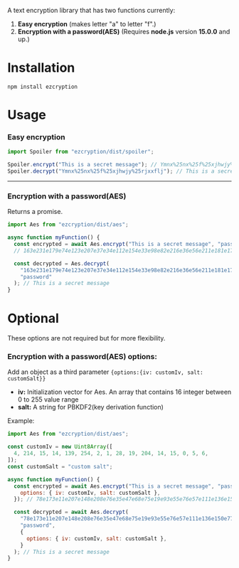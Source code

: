 A text encryption library that has two functions currently:

1. **Easy encryption** (makes letter "a" to letter "f".)
2. **Encryption with a password(AES)** (Requires **node.js** version **15.0.0** and up.)

# Installation

```
npm install ezcryption
```

# Usage

### Easy encryption

```js
import Spoiler from "ezcryption/dist/spoiler";

Spoiler.encrypt("This is a secret message"); // Ymnx%25nx%25f%25xjhwjy%25rjxxflj
Spoiler.decrypt("Ymnx%25nx%25f%25xjhwjy%25rjxxflj"); // This is a secret message
```

---

### Encryption with a password(AES)

Returns a promise.

```js
import Aes from "ezcryption/dist/aes";

async function myFunction() {
  const encrypted = await Aes.encrypt("This is a secret message", "password");
  // 163e231e179e74e123e207e37e34e112e154e33e98e82e216e36e56e211e181e173e232e238e10e81e134e207e99e68e193e98e215e248e166

  const decrypted = Aes.decrypt(
    "163e231e179e74e123e207e37e34e112e154e33e98e82e216e36e56e211e181e173e232e238e10e81e134e207e99e68e193e98e215e248e166",
    "password"
  ); // This is a secret message
}
```

# Optional

These options are not required but for more flexibility.

### Encryption with a password(AES) options:

Add an object as a third parameter `{options:{iv: customIv, salt: customSalt}}`

- **iv:** Initialization vector for Aes. An array that contains 16 integer between 0 to 255 value range
- **salt:** A string for PBKDF2(key derivation function)

Example:

```js
import Aes from "ezcryption/dist/aes";

const customIv = new Uint8Array([
  4, 214, 15, 14, 139, 254, 2, 1, 28, 19, 204, 14, 15, 0, 5, 6,
]);
const customSalt = "custom salt";

async function myFunction() {
  const encrypted = await Aes.encrypt("This is a secret message", "password", {
    options: { iv: customIv, salt: customSalt },
  }); // 78e173e11e207e148e208e76e35e47e68e75e19e93e55e76e57e111e136e150e77e44e89e69e104e110e131e196e154e32e22e39e220

  const decrypted = await Aes.decrypt(
    "78e173e11e207e148e208e76e35e47e68e75e19e93e55e76e57e111e136e150e77e44e89e69e104e110e131e196e154e32e22e39e220",
    "password",
    {
      options: { iv: customIv, salt: customSalt },
    }
  ); // This is a secret message
}
```
